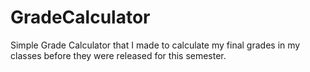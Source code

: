 # GradeCalculator
Simple Grade Calculator that I made to calculate my final grades in my classes before they were released for this semester. 


